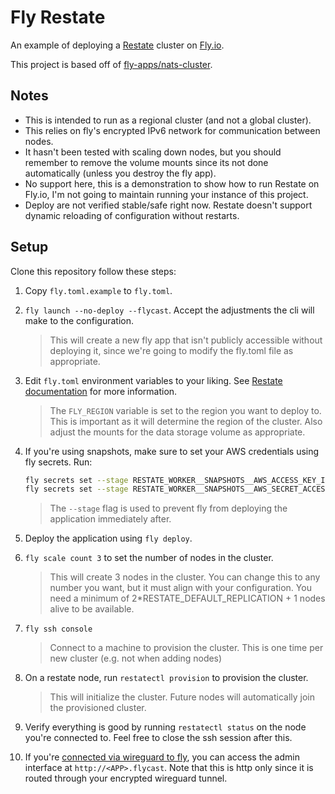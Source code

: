 # Fly Restate

An example of deploying a [Restate][restate] cluster on [Fly.io][fly].

This project is based off of [fly-apps/nats-cluster][nats-cluster].

[restate]: https://restate.dev/
[fly]: https://fly.io/
[nats-cluster]: https://github.com/fly-apps/nats-cluster/

## Notes

 - This is intended to run as a regional cluster (and not a global cluster).
 - This relies on fly's encrypted IPv6 network for communication between nodes.
 - It hasn't been tested with scaling down nodes, but you should remember to
   remove the volume mounts since its not done automatically (unless you
   destroy the fly app).
 - No support here, this is a demonstration to show how to run Restate on
   Fly.io, I'm not going to maintain running your instance of this project.
 - Deploy are not verified stable/safe right now. Restate doesn't support
   dynamic reloading of configuration without restarts.

## Setup

Clone this repository follow these steps:

1. Copy `fly.toml.example` to `fly.toml`.

2. `fly launch --no-deploy --flycast`. Accept the adjustments the cli will make to the configuration.

   > This will create a new fly app that isn't publicly accessible without
   > deploying it, since we're going to modify the fly.toml file as appropriate.

3. Edit `fly.toml` environment variables to your liking. See [Restate documentation][restate-docs] for more information.

   > The `FLY_REGION` variable is set to the region you want to deploy to. This
   > is important as it will determine the region of the cluster. Also adjust
   > the mounts for the data storage volume as appropriate.

   [restate-docs]: https://docs.restate.dev/operate/configuration/server

4. If you're using snapshots, make sure to set your AWS credentials using fly secrets. Run:

   ```bash
   fly secrets set --stage RESTATE_WORKER__SNAPSHOTS__AWS_ACCESS_KEY_ID=<your-access-key-id>
   fly secrets set --stage RESTATE_WORKER__SNAPSHOTS__AWS_SECRET_ACCESS_KEY=<your-key-access-key>
   ```

   > The `--stage` flag is used to prevent fly from deploying the application immediately after.

5. Deploy the application using `fly deploy`.

6. `fly scale count 3` to set the number of nodes in the cluster.

   > This will create 3 nodes in the cluster. You can change this to any number
   > you want, but it must align with your configuration. You need a minimum of
   > 2*RESTATE_DEFAULT_REPLICATION + 1 nodes alive to be available.

7. `fly ssh console`

   > Connect to a machine to provision the cluster. This is one time per new cluster (e.g. not when adding nodes)

8. On a restate node, run `restatectl provision` to provision the cluster.

   > This will initialize the cluster. Future nodes will automatically join the provisioned cluster.

9. Verify everything is good by running `restatectl status` on the node you're
   connected to. Feel free to close the ssh session after this.

10. If you're [connected via wireguard to fly][wg], you can access the admin 
   interface at `http://<APP>.flycast`. Note that this is http only since it
   is routed through your encrypted wireguard tunnel.

[wg]: https://fly.io/docs/blueprints/connect-private-network-wireguard/

